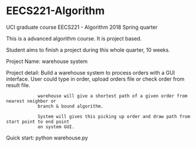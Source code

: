 # EECS221-Algorithm

UCI graduate course EECS221 - Algorithm 2018 Spring quarter

This is a advanced algorithm course. It is project based.

Student aims to finish a project during this whole quarter, 10 weeks.

Project Name: warehouse system

Project detail: Build a warehouse system to process orders with a GUI interface.
				User could type in order, upload orders file or check order from result file.

				warehouse will give a shortest path of a given order from nearest neighbor or 
				branch & bound algorithm.

				System will gives this picking up order and draw path from start point to end point 
				on system GUI.

Quick start:	python warehouse.py


